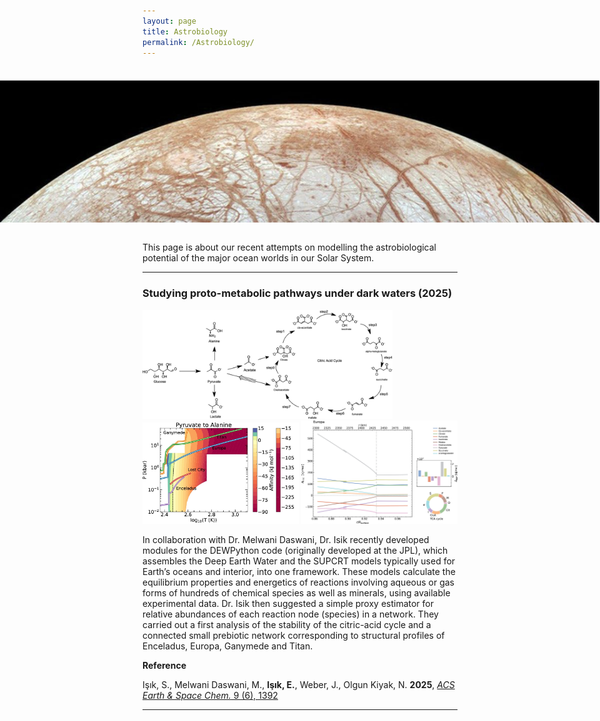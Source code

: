 ```yaml
---
layout: page
title: Astrobiology
permalink: /Astrobiology/
---
```

<div style="position: relative; width: 100vw; height: 250px; margin-left: -50vw; left: 50%; overflow: hidden;">
    <img src="/assets/images/Astrobiology/Europa-banner.png" alt="Europa banner" style="position: absolute; top: 80%; left: 50%; transform: translate(-50%, -50%); width: 100%; min-height: 100%; object-fit: cover;">
</div>
<br>

This page is about our recent attempts on modelling the astrobiological potential of the major ocean worlds 
in our Solar System. 

---

### Studying proto-metabolic pathways under dark waters (2025)

<img src="/assets/images/Astrobiology/network.jpeg" alt="network.jpeg" width="400">
<img src="/assets/images/Astrobiology/PT.jpeg" alt="PT.jpeg" width="250">
<img src="/assets/images/Astrobiology/Europa-profiles.jpeg" alt="Europa-profiles.jpeg" width="250">

In collaboration with Dr. Melwani Daswani, Dr. Isik recently developed modules for the DEWPython code (originally developed at the JPL), which assembles the Deep Earth Water and the SUPCRT models typically used for Earth’s oceans and interior, into one framework. These models calculate the equilibrium properties and energetics of reactions involving aqueous or gas forms of hundreds of chemical species as well as minerals, using available experimental data. Dr. Isik then suggested a simple proxy estimator for relative abundances of each reaction node (species) in a network. They carried out a first analysis of the stability of the citric-acid cycle and a connected small prebiotic network corresponding to structural profiles of Enceladus, Europa, Ganymede and Titan. 

**Reference**

Işık, S., Melwani Daswani, M., **Işık, E.**, Weber, J., Olgun Kiyak, N. **2025**, [*ACS Earth & Space Chem.* 9 (6), 1392](https://doi.org/10.1021/acsearthspacechem.4c00371)

---